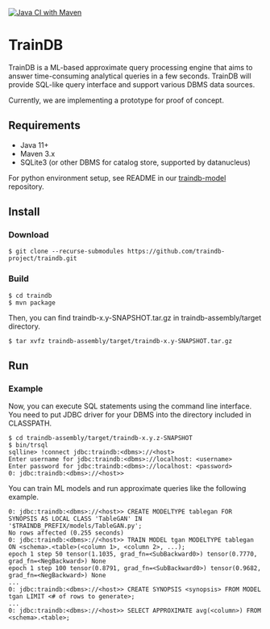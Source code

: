 [![Java CI with Maven](https://github.com/traindb-project/traindb/actions/workflows/maven.yml/badge.svg)](https://github.com/traindb-project/traindb/actions/workflows/maven.yml)

# TrainDB

TrainDB is a ML-based approximate query processing engine that aims to answer time-consuming analytical queries in a few seconds.
TrainDB will provide SQL-like query interface and support various DBMS data sources.

Currently, we are implementing a prototype for proof of concept.

## Requirements

* Java 11+
* Maven 3.x
* SQLite3 (or other DBMS for catalog store, supported by datanucleus)

For python environment setup, see README in our [traindb-model](https://github.com/traindb-project/traindb-model) repository.

## Install

### Download

```console
$ git clone --recurse-submodules https://github.com/traindb-project/traindb.git
```

### Build

```console
$ cd traindb
$ mvn package
```

Then, you can find traindb-x.y-SNAPSHOT.tar.gz in traindb-assembly/target directory.

```console
$ tar xvfz traindb-assembly/target/traindb-x.y-SNAPSHOT.tar.gz
```

## Run

### Example

Now, you can execute SQL statements using the command line interface.\
You need to put JDBC driver for your DBMS into the directory included in CLASSPATH.

```console
$ cd traindb-assembly/target/traindb-x.y.z-SNAPSHOT
$ bin/trsql
sqlline> !connect jdbc:traindb:<dbms>://<host>
Enter username for jdbc:traindb:<dbms>://localhost: <username> 
Enter password for jdbc:traindb:<dbms>://localhost: <password>
0: jdbc:traindb:<dbms>://<host>>
```

You can train ML models and run approximate queries like the following example.
```
0: jdbc:traindb:<dbms>://<host>> CREATE MODELTYPE tablegan FOR SYNOPSIS AS LOCAL CLASS 'TableGAN' IN '$TRAINDB_PREFIX/models/TableGAN.py';
No rows affected (0.255 seconds)
0: jdbc:traindb:<dbms>://<host>> TRAIN MODEL tgan MODELTYPE tablegan ON <schema>.<table>(<column 1>, <column 2>, ...);
epoch 1 step 50 tensor(1.1035, grad_fn=<SubBackward0>) tensor(0.7770, grad_fn=<NegBackward>) None
epoch 1 step 100 tensor(0.8791, grad_fn=<SubBackward0>) tensor(0.9682, grad_fn=<NegBackward>) None
...
0: jdbc:traindb:<dbms>://<host>> CREATE SYNOPSIS <synopsis> FROM MODEL tgan LIMIT <# of rows to generate>;
...
0: jdbc:traindb:<dbms>://<host>> SELECT APPROXIMATE avg(<column>) FROM <schema>.<table>;
```
